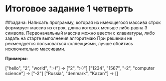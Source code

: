 # Итоговое задание 1 четверть

##задача:
Написать программу, которая из имеющегося массива строк формирует массив из строк, длина которых меньше либо равна 3 символа.
Первоначальный массив можно ввести с клавиатуры, либо задать на старте выполнения алгоритмаю При решении не рекмендуется пользоваться коллекциями, лучше обойтись исключительно массивами.

**Примеры:**

["hello", "2", "world", ":-)"] -> ["2", ":-)"]
["1234", "1567", "-2", "computer science"] -> ["-2"]
["Russia", "denmark", "Kazan"] -> []
